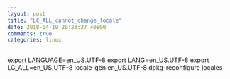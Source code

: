 ```yaml
---
layout: post
title: "LC_ALL_cannot_change_locale"
date: 2018-04-19 20:23:27 +0800
comments: true
categories: linux
---
```

export LANGUAGE=en_US.UTF-8
export LANG=en_US.UTF-8
export LC_ALL=en_US.UTF-8
locale-gen en_US.UTF-8
dpkg-reconfigure locales